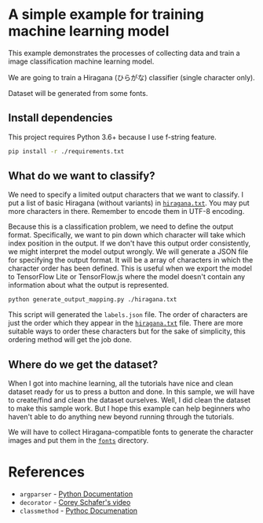 # A simple example for training machine learning model

This example demonstrates the processes of collecting data and train a image classification machine learning model.

We are going to train a Hiragana (ひらがな) classifier (single character only).

Dataset will be generated from some fonts.

## Install dependencies

This project requires Python 3.6+ because I use f-string feature.

```bash
pip install -r ./requirements.txt
```

## What do we want to classify?

We need to specify a limited output characters that we want to classify. I put a list of basic Hiragana (without variants) in [`hiragana.txt`](./hiragana.txt). You may put more characters in there. Remember to encode them in UTF-8 encoding.

Because this is a classification problem, we need to define the output format. Specifically, we want to pin down which character will take which index position in the output. If we don't have this output order consistently, we might interpret the model output wrongly. We will generate a JSON file for specifying the output format. It will be a array of characters in which the character order has been defined. This is useful when we export the model to TensorFlow Lite or TensorFlow.js where the model doesn't contain any information about what the output is represented.

```bash
python generate_output_mapping.py ./hiragana.txt
```

This script will generated the `labels.json` file. The order of characters are just the order which they appear in the [`hiragana.txt`](./hiragana.txt) file. There are more suitable ways to order these characters but for the sake of simplicity, this ordering method will get the job done.

## Where do we get the dataset?

When I got into machine learning, all the tutorials have nice and clean dataset ready for us to press a button and done. In this sample, we will have to create/find and clean the dataset ourselves. Well, I did clean the dataset to make this sample work. But I hope this example can help beginners who haven't able to do anything new beyond running through the tutorials.

We will have to collect Hiragana-compatible fonts to generate the character images and put them in the [`fonts`](./fonts) directory.

# References

- `argparser` - [Python Documentation](https://docs.python.org/3/library/argparse.html)
- `decorator` - [Corey Schafer's video](https://www.youtube.com/watch?v=FsAPt_9Bf3U)
- `classmethod` - [Pythoc Documenation](https://docs.python.org/3/library/functions.html#classmethod)